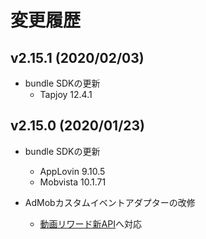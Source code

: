 # 変更履歴

## v2.15.1 (2020/02/03)

- bundle SDKの更新
    - Tapjoy 12.4.1
    
## v2.15.0 (2020/01/23)

- bundle SDKの更新
    - AppLovin 9.10.5
    - Mobvista 10.1.71

- AdMobカスタムイベントアダプターの改修
    - [動画リワード新API](https://developers.google.com/admob/android/rewarded-ads?hl=ja)へ対応
